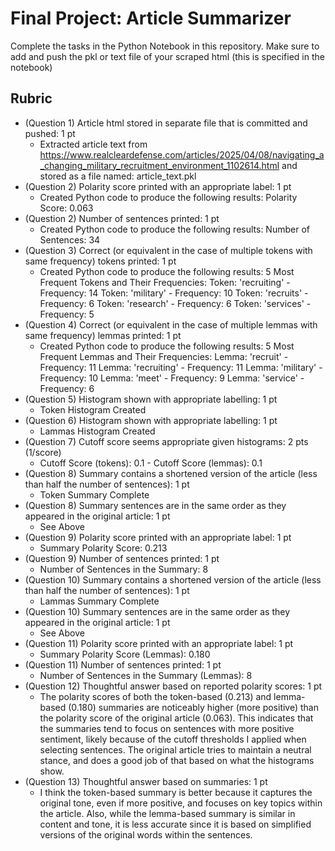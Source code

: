 # Final Project: Article Summarizer

Complete the tasks in the Python Notebook in this repository.
Make sure to add and push the pkl or text file of your scraped html (this is specified in the notebook)

## Rubric

* (Question 1) Article html stored in separate file that is committed and pushed: 1 pt
    * Extracted article text from https://www.realcleardefense.com/articles/2025/04/08/navigating_a_changing_military_recruitment_environment_1102614.html and stored as a file named: article_text.pkl
* (Question 2) Polarity score printed with an appropriate label: 1 pt
    * Created Python code to produce the following results:  Polarity Score:  0.063
* (Question 2) Number of sentences printed: 1 pt
    * Created Python code to produce the following results:  Number of Sentences:  34
* (Question 3) Correct (or equivalent in the case of multiple tokens with same frequency) tokens printed: 1 pt
    * Created Python code to produce the following results:  5 Most Frequent Tokens and Their Frequencies:
Token:  'recruiting' - Frequency:  14
Token:  'military' - Frequency:  10
Token:  'recruits' - Frequency:  6
Token:  'research' - Frequency:  6
Token:  'services' - Frequency:  5
* (Question 4) Correct (or equivalent in the case of multiple lemmas with same frequency) lemmas printed: 1 pt
    * Created Python code to produce the following results:  5 Most Frequent Lemmas and Their Frequencies:
Lemma:  'recruit' - Frequency:  11
Lemma:  'recruiting' - Frequency:  11
Lemma:  'military' - Frequency:  10
Lemma:  'meet' - Frequency:  9
Lemma:  'service' - Frequency:  6
* (Question 5) Histogram shown with appropriate labelling: 1 pt
    * Token Histogram Created
* (Question 6) Histogram shown with appropriate labelling: 1 pt
    * Lammas Histogram Created
* (Question 7) Cutoff score seems appropriate given histograms: 2 pts (1/score)
    * Cutoff Score (tokens):  0.1 - Cutoff Score (lemmas):  0.1
* (Question 8) Summary contains a shortened version of the article (less than half the number of sentences): 1 pt
    * Token Summary Complete
* (Question 8) Summary sentences are in the same order as they appeared in the original article: 1 pt
    * See Above
* (Question 9) Polarity score printed with an appropriate label: 1 pt
    * Summary Polarity Score:  0.213
* (Question 9) Number of sentences printed: 1 pt
    * Number of Sentences in the Summary:  8
* (Question 10) Summary contains a shortened version of the article (less than half the number of sentences): 1 pt
    * Lammas Summary Complete
* (Question 10) Summary sentences are in the same order as they appeared in the original article: 1 pt
    * See Above
* (Question 11) Polarity score printed with an appropriate label: 1 pt
    * Summary Polarity Score (Lemmas):  0.180
* (Question 11) Number of sentences printed: 1 pt
    * Number of Sentences in the Summary (Lemmas):  8
* (Question 12) Thoughtful answer based on reported polarity scores: 1 pt
    * The polarity scores of both the token-based (0.213) and lemma-based (0.180) summaries are noticeably higher (more positive) than the polarity score of the original article (0.063). This indicates that the summaries tend to focus on sentences with more positive sentiment, likely because of the cutoff thresholds I applied when selecting sentences. The original article tries to maintain a neutral stance, and does a good job of that based on what the histograms show.
* (Question 13) Thoughtful answer based on summaries: 1 pt
    * I think the token-based summary is better because it captures the original tone, even if more positive, and focuses on key topics within the article. Also, while the lemma-based summary is similar in content and tone, it is less accurate since it is based on simplified versions of the original words within the sentences.
